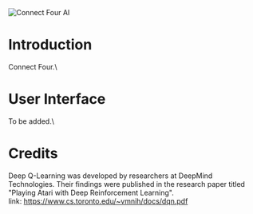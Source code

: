 <img alt="Connect Four AI" src="https://github.com/user-attachments/assets/736a587d-8ec6-47f6-92c8-6b89bd5e72a6](https://github.com/user-attachments/assets/e7109dbe-2f4d-4870-a1fa-4d54dd50384c">

# Introduction
Connect Four.\

# User Interface
To be added.\

# Credits
Deep Q-Learning was developed by researchers at DeepMind Technologies. Their findings were published in the research paper titled "Playing Atari with Deep Reinforcement Learning".\
link: https://www.cs.toronto.edu/~vmnih/docs/dqn.pdf
